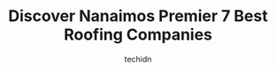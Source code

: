 ---
layout: ampstory
image: https://i0.wp.com/www.auto.or.id/wp-content/uploads/2023/06/ridgeview-roofing-0-nanaimo-1686327285.jpeg?resize=640,853
author: techidn
featured: false
description: Nanaimo, British Columbia, Canada is a haven for Roofing Companies enthusiasts, boasting an impressive array of 7 top-notch establishments. Whether youre a seasoned connoisseur or simply cu
title: Discover Nanaimos Premier 7 Best Roofing Companies
cover:
   title: Discover Nanaimos Premier 7 Best Roofing Companies
   subtitle: AUTO.OR.ID
   background: https://www.auto.or.id/wp-content/uploads/2023/06/ridgeview-roofing-0-nanaimo-1686327285.jpeg

pages: 
 - layout: thirds
   top: <h1>#1 Erickson Roofing</h1>
   bottom: "<p>Very happy with the recent work done by Erickson Roofing as we had been waiting for 9 months for another contractor to start the job. Yanick was aware of our situation an</p>"
   background: https://www.auto.or.id/wp-content/uploads/2023/06/ridgeview-roofing-1-nanaimo-1686327287.jpeg
   backgroundblur: true
 - layout: thirds
   top: <h1>#2 AlpineRoofs.ca</h1>
   bottom: "<p>1548 Extension Rd, Nanaimo, BC V9X 1A7, Canada</p>"
   background: https://www.auto.or.id/wp-content/uploads/2023/06/ridgeview-roofing-2-nanaimo-1686327288.jpeg
   cta:
      link: https://www.auto.or.id/discover-nanaimos-premier-7-best-roofing-companies/
      text: Discover Nanaimos Premier 7 Best Roofing Companies
 - layout: thirds
   top: <h1>#3 Allterrain Roofing INC</h1>
   bottom: "<p>821 Douglas Ave, Nanaimo, BC V9R 4M9, Canada</p>"
   background: https://images.unsplash.com/photo-1632338962846-8319d1e4c0e0?ixlib=rb-4.0.3&ixid=MnwxMjA3fDB8MHxwaG90by1wYWdlfHx8fGVufDB8fHx8&auto=format&fit=crop&w=640&h=853&q=80
   cta:
      link: https://www.auto.or.id/discover-nanaimos-premier-7-best-roofing-companies/
      text: Discover Nanaimos Premier 7 Best Roofing Companies
 - layout: thirds
   top: <h1>#4 Pacific Sierra - Roofing Services</h1>
   bottom: "<p>5985 Metral Dr, Nanaimo, BC V9T 2L5, Canada</p>"
   background: https://images.unsplash.com/photo-1596209716749-aee52a95737c?ixlib=rb-4.0.3&ixid=MnwxMjA3fDB8MHxwaG90by1wYWdlfHx8fGVufDB8fHx8&auto=format&fit=crop&w=640&h=853&q=80
   cta:
      link: https://www.auto.or.id/discover-nanaimos-premier-7-best-roofing-companies/
      text: Discover Nanaimos Premier 7 Best Roofing Companies
 - layout: thirds
   top: <h1>#5 Eco Roofing ltd</h1>
   bottom: "<p>6631 Groveland Dr, Nanaimo, BC V9V 1P7, Canada</p>"
   background: https://images.unsplash.com/photo-1610205296127-02e7366806e4?ixlib=rb-4.0.3&ixid=MnwxMjA3fDB8MHxwaG90by1wYWdlfHx8fGVufDB8fHx8&auto=format&fit=crop&w=640&h=853&q=80
   cta:
      link: https://www.auto.or.id/discover-nanaimos-premier-7-best-roofing-companies/
      text: Discover Nanaimos Premier 7 Best Roofing Companies
 - layout: thirds
   top: <h1>#6 On Point Roofing</h1>
   bottom: "<p>183 Armins Pl, Nanaimo, BC V9T 0J5, Canada</p>"
   background: https://images.unsplash.com/photo-1580679568899-be51739ba2df?ixlib=rb-4.0.3&ixid=MnwxMjA3fDB8MHxwaG90by1wYWdlfHx8fGVufDB8fHx8&auto=format&fit=crop&w=640&h=853&q=80
   cta:
      link: https://www.auto.or.id/discover-nanaimos-premier-7-best-roofing-companies/
      text: Discover Nanaimos Premier 7 Best Roofing Companies
 - layout: thirds
   top: <h1>#7 Else Roofing</h1>
   bottom: "<p>612 Seventh St, Nanaimo, BC V9R 1G2, Canada</p>"
   background: https://images.unsplash.com/photo-1585416354800-3d15d8801dcd?ixlib=rb-4.0.3&ixid=MnwxMjA3fDB8MHxwaG90by1wYWdlfHx8fGVufDB8fHx8&auto=format&fit=crop&w=640&h=853&q=80
   cta:
      link: https://www.auto.or.id/discover-nanaimos-premier-7-best-roofing-companies/
      text: Discover Nanaimos Premier 7 Best Roofing Companies
 - layout: thirds
   middle: Continue reading...
   background: https://images.unsplash.com/photo-1560402974-01f2b0209512?ixlib=rb-4.0.3&ixid=MnwxMjA3fDB8MHxwaG90by1wYWdlfHx8fGVufDB8fHx8&auto=format&fit=crop&w=640&h=853&q=80
   cta:
      link: https://www.auto.or.id/discover-nanaimos-premier-7-best-roofing-companies/
      text: Discover Nanaimos Premier 7 Best Roofing Companies

---